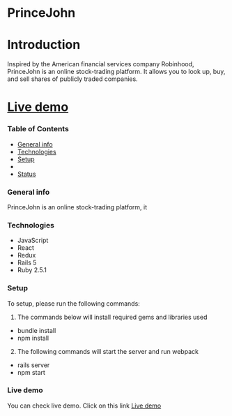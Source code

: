 # PrinceJohn

# Introduction
Inspired by the American financial services company Robinhood, PrinceJohn is an online stock-trading platform. It allows you to look up, buy, and sell shares of publicly traded companies.

# [Live demo](https://princejohn.herokuapp.com/)

### Table of Contents
* [General info](#general-info)
* [Technologies](#technologies)
* [Setup](#setup)
* 
* [Status](#setup)

### General info
 PrinceJohn is an online stock-trading platform, it 

### Technologies
 * JavaScript
 * React
 * Redux
 * Rails 5
 * Ruby 2.5.1

### Setup
To setup, please run the following commands:
1. The commands below will install required gems and libraries used
 * bundle install
 * npm install

2. The following commands will start the server and run webpack
 * rails server
 * npm start



### Live demo
You can check live demo. Click on this link [Live demo](https://princejohn.herokuapp.com/)

